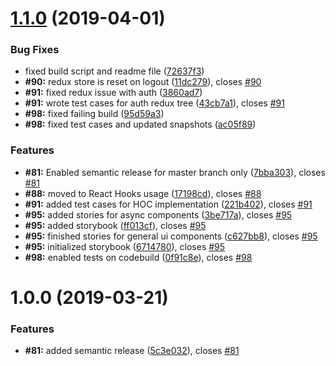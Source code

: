 # [1.1.0](https://github.com/gasserandreas/rekognition/compare/v1.0.0...v1.1.0) (2019-04-01)


### Bug Fixes

* fixed build script and readme file ([72637f3](https://github.com/gasserandreas/rekognition/commit/72637f3))
* **#90:** redux store is reset on logout ([11dc279](https://github.com/gasserandreas/rekognition/commit/11dc279)), closes [#90](https://github.com/gasserandreas/rekognition/issues/90)
* **#91:** fixed redux issue with auth ([3860ad7](https://github.com/gasserandreas/rekognition/commit/3860ad7))
* **#91:** wrote test cases for auth redux tree ([43cb7a1](https://github.com/gasserandreas/rekognition/commit/43cb7a1)), closes [#91](https://github.com/gasserandreas/rekognition/issues/91)
* **#98:** fixed failing build ([95d59a3](https://github.com/gasserandreas/rekognition/commit/95d59a3))
* **#98:** fixed test cases and updated snapshots ([ac05f89](https://github.com/gasserandreas/rekognition/commit/ac05f89))


### Features

* **#81:** Enabled semantic release for master branch only ([7bba303](https://github.com/gasserandreas/rekognition/commit/7bba303)), closes [#81](https://github.com/gasserandreas/rekognition/issues/81)
* **#88:**  moved to React Hooks usage ([17198cd](https://github.com/gasserandreas/rekognition/commit/17198cd)), closes [#88](https://github.com/gasserandreas/rekognition/issues/88)
* **#91:** added test cases for HOC implementation ([221b402](https://github.com/gasserandreas/rekognition/commit/221b402)), closes [#91](https://github.com/gasserandreas/rekognition/issues/91)
* **#95:** added stories for async components ([3be717a](https://github.com/gasserandreas/rekognition/commit/3be717a)), closes [#95](https://github.com/gasserandreas/rekognition/issues/95)
* **#95:** added storybook ([ff013cf](https://github.com/gasserandreas/rekognition/commit/ff013cf)), closes [#95](https://github.com/gasserandreas/rekognition/issues/95)
* **#95:** finished stories for general ui components ([c627bb8](https://github.com/gasserandreas/rekognition/commit/c627bb8)), closes [#95](https://github.com/gasserandreas/rekognition/issues/95)
* **#95:** initialized storybook ([6714780](https://github.com/gasserandreas/rekognition/commit/6714780)), closes [#95](https://github.com/gasserandreas/rekognition/issues/95)
* **#98:** enabled tests on codebuild ([0f91c8e](https://github.com/gasserandreas/rekognition/commit/0f91c8e)), closes [#98](https://github.com/gasserandreas/rekognition/issues/98)

# 1.0.0 (2019-03-21)


### Features

* **#81:** added semantic release ([5c3e032](https://github.com/gasserandreas/rekognition/commit/5c3e032)), closes [#81](https://github.com/gasserandreas/rekognition/issues/81)
